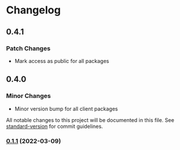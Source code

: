 # Changelog

## 0.4.1

### Patch Changes

- Mark access as public for all packages

## 0.4.0

### Minor Changes

- Minor version bump for all client packages

All notable changes to this project will be documented in this file. See [standard-version](https://github.com/conventional-changelog/standard-version) for commit guidelines.

### [0.1.1](https://github.com/epilot-dev/sdk-js/compare/v1.0.0...v0.1.1) (2022-03-09)
